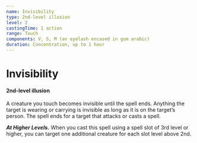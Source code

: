 ```yaml
---
name: Invisibility
type: 2nd-level illusion
level: 2
castingTime: 1 action
range: Touch
components: V, S, M (an eyelash encased in gum arabic)
duration: Concentration, up to 1 hour
---
```


# Invisibility

#### 2nd-level illusion

A creature you touch becomes invisible until the spell ends. Anything the target is wearing or carrying is invisible as long as it is on the target’s person. The spell ends for a target that attacks or casts a spell.

_**At Higher Levels.**_ When you cast this spell using a spell slot of 3rd level or higher, you can target one additional creature for each slot level above 2nd.
